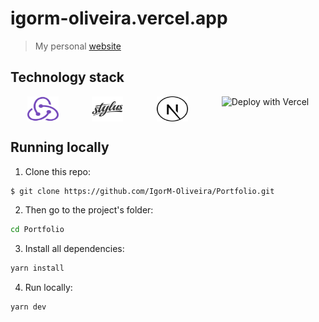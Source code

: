 # igorm-oliveira.vercel.app

> My personal [website](https://igorm-oliveira.vercel.app)

## Technology stack

<div style="display: flex; justify-content: space-around;">
    <img align="center" alt="Redux" height="40" width="50" src="https://raw.githubusercontent.com/devicons/devicon/master/icons/redux/redux-original.svg">
    <img align="center" alt="Stitches" height="40" width="50" src="https://raw.githubusercontent.com/devicons/devicon/master/icons/stylus/stylus-original.svg">
    <img align="center" alt="Stitches" height="40" width="50" src="https://raw.githubusercontent.com/devicons/devicon/master/icons/nextjs/nextjs-line.svg">
    <img align="center" height="40" src="https://vercel.com/button" alt="Deploy with Vercel"/>
</div>

[//]: # (<div style="display: flex; justify-content: space-around">)
[//]: # (    <a align="center" href="https://redux-toolkit.js.org/">)
[//]: # (        <img align="center" alt="Redux" height="40" width="50" src="https://raw.githubusercontent.com/devicons/devicon/master/icons/redux/redux-original.svg">)
[//]: # (        <p>Stitches</p>)
[//]: # (    </a>)
[//]: # (    <a align="center" href="https://redux-toolkit.js.org/">)
[//]: # (        <img align="center" alt="Stitches" height="40" width="50" src="https://raw.githubusercontent.com/devicons/devicon/master/icons/stylus/stylus-original.svg">)
[//]: # (        <p>Redux Toolkit</p>)
[//]: # (    </a>)
[//]: # (    <a align="center" href="https://nextjs.org/">)
[//]: # (        <img align="center" alt="Stitches" height="40" width="50" src="https://raw.githubusercontent.com/devicons/devicon/master/icons/nextjs/nextjs-line.svg">)
[//]: # (        <p>NextJS</p>)
[//]: # (    </a>)
[//]: # (    <a align="center" href="https://vercel.com/new/clone?repository-url=https%3A%2F%2Fgithub.com%2Fvercel%2Fnext.js%2Ftree%2Fcanary%2Fexamples%2Fhello-world">)
[//]: # (        <img align="center" height="40" src="https://vercel.com/button" alt="Deploy with Vercel"/>)
[//]: # (        <p>Vercel</p>)
[//]: # (    </a>)
[//]: # (</div>)

## Running locally

1. Clone this repo:

```sh
$ git clone https://github.com/IgorM-Oliveira/Portfolio.git
```

2. Then go to the project's folder:

```sh
cd Portfolio
```

3. Install all dependencies:

```sh
yarn install
```

4. Run locally:

```sh
yarn dev
```
